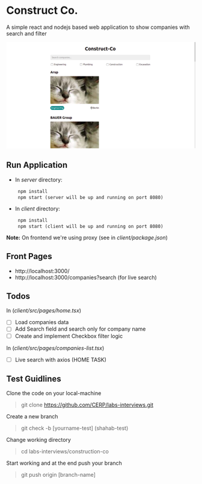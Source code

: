 # Construct Co.

A simple react and nodejs based web application to show companies with search and filter

![construction-co](./construction-co.png)

## Run Application

- In *server* directory:

   ```
    npm install
    npm start (server will be up and running on port 8080)
   ```

- In *client* directory:

   ```
    npm install
    npm start (client will be up and running on port 8080)
   ```

**Note:** On frontend we're using proxy (see in *client/package.json*)

## Front Pages

- http://localhost:3000/
- http://localhost:3000/companies?search (for live search)

## Todos

In (*client/src/pages/home.tsx*)

- [ ] Load companies data 
- [ ] Add Search field and search only for company name
- [ ] Create and implement Checkbox filter logic

In (*client/src/pages/companies-list.tsx*)

- [ ] Live search with axios (HOME TASK)

## Test Guidlines

Clone the code on your local-machine

> git clone https://github.com/CERP/labs-interviews.git

Create a new branch

> git check -b [yourname-test] (shahab-test)

Change working directory

> cd labs-interviews/construction-co

Start working and at the end push your branch

> git push origin [branch-name]
